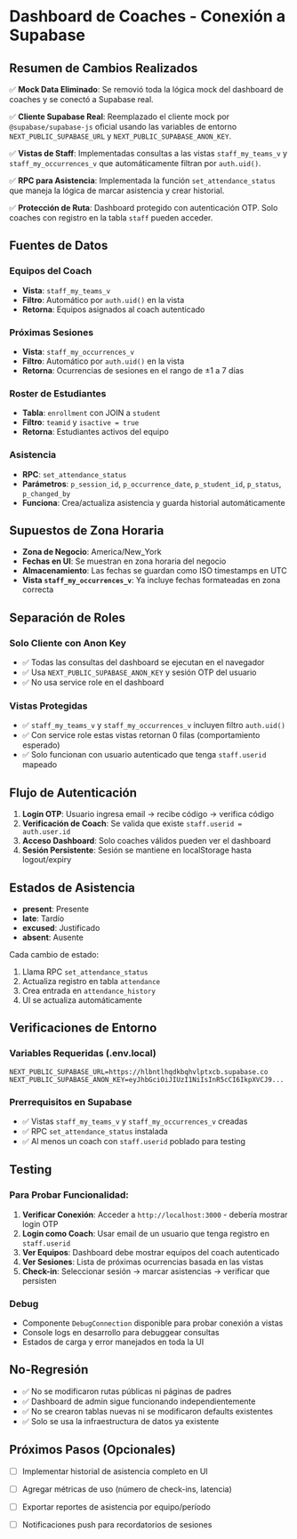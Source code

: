 # Dashboard de Coaches - Conexión a Supabase

## Resumen de Cambios Realizados

✅ **Mock Data Eliminado**: Se removió toda la lógica mock del dashboard de coaches y se conectó a Supabase real.

✅ **Cliente Supabase Real**: Reemplazado el cliente mock por `@supabase/supabase-js` oficial usando las variables de entorno `NEXT_PUBLIC_SUPABASE_URL` y `NEXT_PUBLIC_SUPABASE_ANON_KEY`.

✅ **Vistas de Staff**: Implementadas consultas a las vistas `staff_my_teams_v` y `staff_my_occurrences_v` que automáticamente filtran por `auth.uid()`.

✅ **RPC para Asistencia**: Implementada la función `set_attendance_status` que maneja la lógica de marcar asistencia y crear historial.

✅ **Protección de Ruta**: Dashboard protegido con autenticación OTP. Solo coaches con registro en la tabla `staff` pueden acceder.

## Fuentes de Datos

### Equipos del Coach
- **Vista**: `staff_my_teams_v`
- **Filtro**: Automático por `auth.uid()` en la vista
- **Retorna**: Equipos asignados al coach autenticado

### Próximas Sesiones
- **Vista**: `staff_my_occurrences_v`
- **Filtro**: Automático por `auth.uid()` en la vista
- **Retorna**: Ocurrencias de sesiones en el rango de ±1 a 7 días

### Roster de Estudiantes
- **Tabla**: `enrollment` con JOIN a `student`
- **Filtro**: `teamid` y `isactive = true`
- **Retorna**: Estudiantes activos del equipo

### Asistencia
- **RPC**: `set_attendance_status`
- **Parámetros**: `p_session_id`, `p_occurrence_date`, `p_student_id`, `p_status`, `p_changed_by`
- **Funciona**: Crea/actualiza asistencia y guarda historial automáticamente

## Supuestos de Zona Horaria

- **Zona de Negocio**: America/New_York
- **Fechas en UI**: Se muestran en zona horaria del negocio
- **Almacenamiento**: Las fechas se guardan como ISO timestamps en UTC
- **Vista `staff_my_occurrences_v`**: Ya incluye fechas formateadas en zona correcta

## Separación de Roles

### Solo Cliente con Anon Key
- ✅ Todas las consultas del dashboard se ejecutan en el navegador
- ✅ Usa `NEXT_PUBLIC_SUPABASE_ANON_KEY` y sesión OTP del usuario
- ✅ No usa service role en el dashboard

### Vistas Protegidas
- ✅ `staff_my_teams_v` y `staff_my_occurrences_v` incluyen filtro `auth.uid()`
- ✅ Con service role estas vistas retornan 0 filas (comportamiento esperado)
- ✅ Solo funcionan con usuario autenticado que tenga `staff.userid` mapeado

## Flujo de Autenticación

1. **Login OTP**: Usuario ingresa email → recibe código → verifica código
2. **Verificación de Coach**: Se valida que existe `staff.userid = auth.user.id`
3. **Acceso Dashboard**: Solo coaches válidos pueden ver el dashboard
4. **Sesión Persistente**: Sesión se mantiene en localStorage hasta logout/expiry

## Estados de Asistencia

- **present**: Presente
- **late**: Tardío  
- **excused**: Justificado
- **absent**: Ausente

Cada cambio de estado:
1. Llama RPC `set_attendance_status`
2. Actualiza registro en tabla `attendance`
3. Crea entrada en `attendance_history`
4. UI se actualiza automáticamente

## Verificaciones de Entorno

### Variables Requeridas (.env.local)
```
NEXT_PUBLIC_SUPABASE_URL=https://hlbntlhqdkbqhvlptxcb.supabase.co
NEXT_PUBLIC_SUPABASE_ANON_KEY=eyJhbGciOiJIUzI1NiIsInR5cCI6IkpXVCJ9...
```

### Prerrequisitos en Supabase
- ✅ Vistas `staff_my_teams_v` y `staff_my_occurrences_v` creadas
- ✅ RPC `set_attendance_status` instalada
- ✅ Al menos un coach con `staff.userid` poblado para testing

## Testing

### Para Probar Funcionalidad:

1. **Verificar Conexión**: Acceder a `http://localhost:3000` - debería mostrar login OTP
2. **Login como Coach**: Usar email de un usuario que tenga registro en `staff.userid`
3. **Ver Equipos**: Dashboard debe mostrar equipos del coach autenticado
4. **Ver Sesiones**: Lista de próximas ocurrencias basada en las vistas
5. **Check-in**: Seleccionar sesión → marcar asistencias → verificar que persisten

### Debug
- Componente `DebugConnection` disponible para probar conexión a vistas
- Console logs en desarrollo para debuggear consultas
- Estados de carga y error manejados en toda la UI

## No-Regresión

- ✅ No se modificaron rutas públicas ni páginas de padres
- ✅ Dashboard de admin sigue funcionando independientemente  
- ✅ No se crearon tablas nuevas ni se modificaron defaults existentes
- ✅ Solo se usa la infraestructura de datos ya existente

## Próximos Pasos (Opcionales)

- [ ] Implementar historial de asistencia completo en UI
- [ ] Agregar métricas de uso (número de check-ins, latencia)
- [ ] Exportar reportes de asistencia por equipo/período
- [ ] Notificaciones push para recordatorios de sesiones


